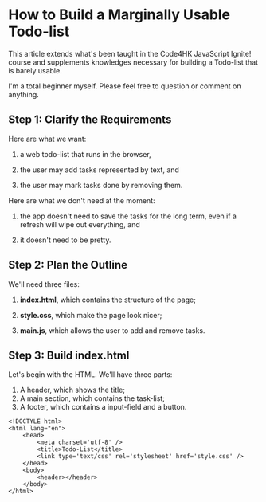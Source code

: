 How to Build a Marginally Usable Todo-list
==========================================

This article extends what's been taught in the Code4HK JavaScript Ignite! course and supplements knowledges necessary for building a Todo-list that is barely usable.

I'm a total beginner myself. Please feel free to question or comment on anything.

Step 1: Clarify the Requirements
--------------------------------

Here are what we want:

1. a web todo-list that runs in the browser,

2. the user may add tasks represented by text, and

3. the user may mark tasks done by removing them.

Here are what we don't need at the moment:

1. the app doesn't need to save the tasks for the long term, even if a refresh will wipe out everything, and

2. it doesn't need to be pretty.

Step 2: Plan the Outline
------------------------

We'll need three files:

1. **index.html**, which contains the structure of the page;

2. **style.css**, which make the page look nicer;

3. **main.js**, which allows the user to add and remove tasks.

Step 3: Build index.html
------------------------

Let's begin with the HTML. We'll have three parts:
1. A header, which shows the title;
2. A main section, which contains the task-list;
3. A footer, which contains a input-field and a button.

```
<!DOCTYLE html>
<html lang="en">
	<head>
		<meta charset='utf-8' />
		<title>Todo-List</title>
		<link type='text/css' rel='stylesheet' href='style.css' />
	</head>
	<body>
		<header></header>
	</body>
</html>
```
